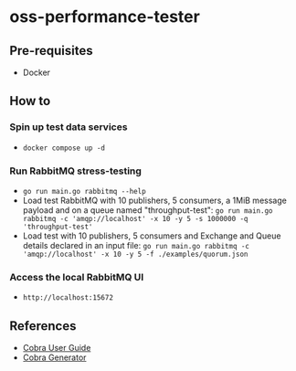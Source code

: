 # oss-performance-tester

## Pre-requisites

- Docker

## How to

### Spin up test data services

- `docker compose up -d`

### Run RabbitMQ stress-testing

- `go run main.go rabbitmq --help`
- Load test RabbitMQ with 10 publishers, 5 consumers, a 1MiB message payload and on a queue named "throughput-test": `go run main.go rabbitmq -c 'amqp://localhost' -x 10 -y 5 -s 1000000 -q 'throughput-test'`
- Load test with 10 publishers, 5 consumers and Exchange and Queue details declared in an input file: `go run main.go rabbitmq -c 'amqp://localhost' -x 10 -y 5 -f ./examples/quorum.json`

### Access the local RabbitMQ UI

- `http://localhost:15672`

## References

- [Cobra User Guide](https://github.com/spf13/cobra/blob/main/user_guide.md)
- [Cobra Generator](https://github.com/spf13/cobra-cli/blob/main/README.md)
